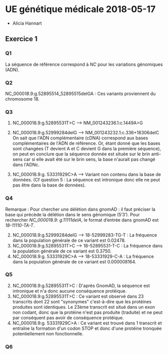 # UE génétique médicale 2018-05-17
* Alicia Hannart
## Exercice 1

### Q1
La séquence de référence correspond à *NC* pour les variations génomiques (ADN).

### Q2
NC_0000*18*.9:g.52895514_52895515delGA : Ces variants proviennent du chromosome 18.

### Q3
1. NC_000018.9:g.52895531T>C --> NM_001243236.1:c.1449A>G
2. NC_000018.9:g.52999284delG --> NM_001243232.1:c.336+18306delC
On sait que l'ADN complémentaire (cDNA) correspond aux bases complémentaires de l'ADN de référence. Or, étant donné que les bases sont changées (T devient A et C devient G dans la première séquence), on peut en conclure que la séquence donnée est située sur le brin anti-sens car si elle avait été sur le brin sens, la base n'aurait pas changé dans l'ADNc.

3. NC_000018.9:g. 53331929C>A --> Variant non contenu dans la base de données. (Cf question 5 : La séquence est intronique donc elle ne peut pas être dans la base de données).

### Q4
Remarque : Pour chercher une délétion dans gnomAD : il faut préciser la base qui précède la délétion dans le sens génomique (5′3′). Pour rechercher *NC_000018.9: g.11111delA*, le format d’entrée dans gnomAD est *18-11110-TA-T*.

2. NC_000018.9:g.52999284delG --> 18-52999283-TG-T : La fréquence dans la population générale de ce variant est 0.02478.
1. NC_000018.9:g.52895531T>C --> 18-52895531-T-C : La fréquence dans la population générale de ce variant est 0.3750.
3. NC_000018.9:g. 53331929C>A --> 18-53331929-C-A : La fréquence dans la population générale de ce variant est 0.000008164.

### Q5

2. NC_000018.9:g.52895531T>C : D'après GnomAD, la séquence est intronique et n'a donc aucune conséquence protéique.
1. NC_000018.9:g.52895531T>C : Ce variant est observé dans 23 transcrits dont 22 sont "synonymes" c'est-à-dire que les protéines produites sont identiques. Le 23ème transcrit est situé dans un exon non codant, donc que la protéine n'est pas produite (traduite) et ne peut par conséquent pas avoir de conséquence protéique.
3. NC_000018.9:g. 53331929C>A : Ce variant est trouvé dans 1 transcrit et entraîne la formation d'un codon STOP et donc d'une protéine tronquée potentiellement non fonctionnelle.

### Q6





